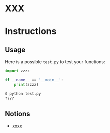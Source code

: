 # XXX

# Instructions


## Usage

Here is a possible `test.py` to test your functions:

```python
import zzzz

if __name__ == '__main__':
    print(zzzz)
```

```bash
$ python test.py
????
```


## Notions

* [xxxx](#)
